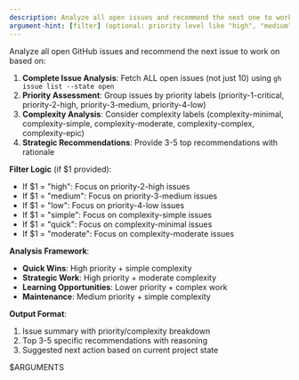 ```yaml
---
description: Analyze all open issues and recommend the next one to work on
argument-hint: [filter] (optional: priority level like "high", "medium", "low" or complexity like "simple", "moderate", "complex")
---
```


Analyze all open GitHub issues and recommend the next issue to work on based on:

1. **Complete Issue Analysis**: Fetch ALL open issues (not just 10) using `gh issue list --state open`
2. **Priority Assessment**: Group issues by priority labels (priority-1-critical, priority-2-high,
   priority-3-medium, priority-4-low)
3. **Complexity Analysis**: Consider complexity labels (complexity-minimal, complexity-simple,
   complexity-moderate, complexity-complex, complexity-epic)
4. **Strategic Recommendations**: Provide 3-5 top recommendations with rationale

**Filter Logic** (if $1 provided):

- If $1 = "high": Focus on priority-2-high issues
- If $1 = "medium": Focus on priority-3-medium issues
- If $1 = "low": Focus on priority-4-low issues
- If $1 = "simple": Focus on complexity-simple issues
- If $1 = "quick": Focus on complexity-minimal issues
- If $1 = "moderate": Focus on complexity-moderate issues

**Analysis Framework**:

- **Quick Wins**: High priority + simple complexity
- **Strategic Work**: High priority + moderate complexity
- **Learning Opportunities**: Lower priority + complex work
- **Maintenance**: Medium priority + simple complexity

**Output Format**:

1. Issue summary with priority/complexity breakdown
2. Top 3-5 specific recommendations with reasoning
3. Suggested next action based on current project state

$ARGUMENTS
